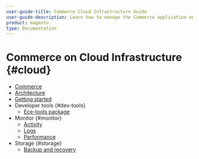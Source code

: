 ```yaml
---
user-guide-title: Commerce Cloud Infrastructure Guide
user-guide-description: Learn how to manage the Commerce application on Cloud infrastructure.
product: magento
type: Documentation
---
```


# Commerce on Cloud Infrastructure {#cloud}

- [Commerce](overview.md)
- [Architecture](architecture.md)
- [Getting started](https://experienceleague.corp.adobe.com/docs/commerce-cloud-service/start/overview.md)
- Developer tools {#dev-tools}
  - [Ece-tools package](dev-tools/ece-tools.md)
- Monitor {#monitor}
  - [Activity](monitor/activity.md)
  - [Logs](monitor/logs.md)
  - [Performance](monitor/performance.md)
- Storage {#storage}
  - [Backup and recovery](storage/backup-and-recovery.md)
